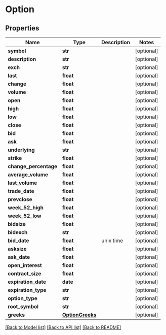 # Option

## Properties
Name | Type | Description | Notes
------------ | ------------- | ------------- | -------------
**symbol** | **str** |  | [optional] 
**description** | **str** |  | [optional] 
**exch** | **str** |  | [optional] 
**last** | **float** |  | [optional] 
**change** | **float** |  | [optional] 
**volume** | **float** |  | [optional] 
**open** | **float** |  | [optional] 
**high** | **float** |  | [optional] 
**low** | **float** |  | [optional] 
**close** | **float** |  | [optional] 
**bid** | **float** |  | [optional] 
**ask** | **float** |  | [optional] 
**underlying** | **str** |  | [optional] 
**strike** | **float** |  | [optional] 
**change_percentage** | **float** |  | [optional] 
**average_volume** | **float** |  | [optional] 
**last_volume** | **float** |  | [optional] 
**trade_date** | **float** |  | [optional] 
**prevclose** | **float** |  | [optional] 
**week_52_high** | **float** |  | [optional] 
**week_52_low** | **float** |  | [optional] 
**bidsize** | **float** |  | [optional] 
**bidexch** | **str** |  | [optional] 
**bid_date** | **float** | unix time | [optional] 
**asksize** | **float** |  | [optional] 
**ask_date** | **float** |  | [optional] 
**open_interest** | **float** |  | [optional] 
**contract_size** | **float** |  | [optional] 
**expiration_date** | **date** |  | [optional] 
**expiration_type** | **str** |  | [optional] 
**option_type** | **str** |  | [optional] 
**root_symbol** | **str** |  | [optional] 
**greeks** | [**OptionGreeks**](OptionGreeks.md) |  | [optional] 

[[Back to Model list]](../README.md#documentation-for-models) [[Back to API list]](../README.md#documentation-for-api-endpoints) [[Back to README]](../README.md)


